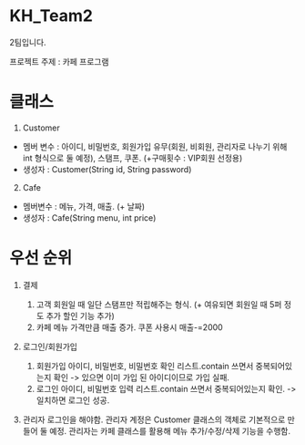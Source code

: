 # KH_Team2
2팀입니다.

프로젝트 주제 : 카페 프로그램

# 클래스
1.  Customer
   - 멤버 변수 : 아이디, 비밀번호, 회원가입 유무(회원, 비회원, 관리자로 나누기 위해 int 형식으로 둘 예정), 스탬프, 쿠폰. (+구매횟수 :  VIP회원 선정용)
   - 생성자 : Customer(String id, String password)
    
2.  Cafe
   - 멤버변수 : 메뉴, 가격, 매출. (+ 날짜)
   - 생성자 : Cafe(String menu, int price)


# 우선 순위
1. 결제
   1) 고객
      회원일 때 일단 스탬프만 적립해주는 형식. (+ 여유되면 회원일 때 5퍼 정도 추가 할인 기능 추가)
   2) 카페
      메뉴 가격만큼 매출 증가. 쿠폰 사용시 매출-=2000
      
2. 로그인/회원가입
   1) 회원가입
      아이디, 비밀번호, 비밀번호 확인
      리스트.contain 쓰면서 중복되어있는지 확인 -> 있으면 이미 가입 된 아이디이므로 가입 실패.
   2) 로그인
      아이디, 비밀번호 입력
      리스트.contain 쓰면서 중복되어있는지 확인. -> 일치하면 로그인 성공.

3. 관리자
   로그인을 해야함. 관리자 계정은 Customer 클래스의 객체로 기본적으로 만들어 둘 예정.
   관리자는 카페 클래스를 활용해 메뉴 추가/수정/삭제 기능을 수행함.
